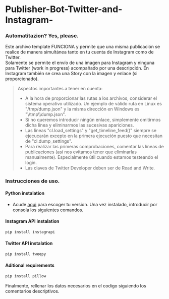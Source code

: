 # Publisher-Bot-Twitter-and-Instagram-
### Automatitazion? Yes, please.

Este archivo template FUNCIONA y permite que una misma publicación se realice de manera simultánea tanto en tu cuenta de Instagram como de Twitter.  
Solamente se permite el envío de una imagen para Instagram y ninguna para Twitter (work in progress) acompañado por una descripción. En Instagram también se crea una Story con la imagen y enlace (si proporcionado).  
> Aspectos importantes a tener en cuenta:  
> - A la hora de proporcionar las rutas a los archivos, considerar el sistema operativo utilizado. Un ejemplo de válido ruta en Linux es "/tmp/dump.json" y la misma dirección en Windows es "\\\\tmp\\\\dump.json".
> - Si no queremos introducir ningún enlace, simplemente omitirmos dicha línea y eliminarmos las sucesivas apariciones.
> - Las líneas "cl.load_settings" y "get_timeline_feed()" siempre se ejecucarán excepto en la primera ejecución puesto que necesitan de "cl.dump_settings".
> - Para realizar las primeras comprobaciones, comentar las líneas de publicaciones (así nos evitamos tener que eliminarlas manualmente). Especialmente útil cuando estamos testeando el login.
> - Las claves de Twitter Developer deben ser de Read and Write.
### Instrucciones de uso.

#### Python instalation
- Acude [aqui](https://www.python.org/downloads/) para escoger tu version. Una vez instalado, introducir por consola los siguientes comandos.

#### Instagram API instalation
```python
pip install instagrapi
```
#### Twitter API instalation
```python
pip install tweepy
```
#### Aditional requirements
```python
pip install pillow
```
Finalmente, rellenar los datos necesarios en el codigo siguiendo los comentarios descriptivos.  
